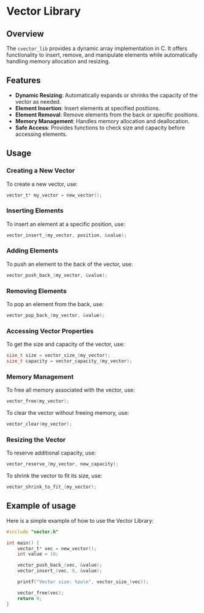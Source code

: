 # Vector Library

## Overview
The `cvector_lib` provides a dynamic array implementation in C. It offers functionality to insert, remove, and manipulate elements while automatically handling memory allocation and resizing.

## Features

- **Dynamic Resizing**: Automatically expands or shrinks the capacity of the vector as needed.
- **Element Insertion**: Insert elements at specified positions.
- **Element Removal**: Remove elements from the back or specific positions.
- **Memory Management**: Handles memory allocation and deallocation.
- **Safe Access**: Provides functions to check size and capacity before accessing elements.

## Usage

### Creating a New Vector

To create a new vector, use:

```c
vector_t* my_vector = new_vector();
```

### Inserting Elements

To insert an element at a specific position, use:

```c
vector_insert_(my_vector, position, &value);
```

### Adding Elements

To push an element to the back of the vector, use:

```c
vector_push_back_(my_vector, &value);
```

### Removing Elements

To pop an element from the back, use:

```c
vector_pop_back_(my_vector, &value);
```

### Accessing Vector Properties

To get the size and capacity of the vector, use:

```c
size_t size = vector_size_(my_vector);
size_t capacity = vector_capacity_(my_vector);
```

### Memory Management

To free all memory associated with the vector, use:

```c
vector_free(my_vector);
```

To clear the vector without freeing memory, use:

```c
vector_clear(my_vector);
```

### Resizing the Vector

To reserve additional capacity, use:

```c
vector_reserve_(my_vector, new_capacity);
```

To shrink the vector to fit its size, use:

```c
vector_shrink_to_fit_(my_vector);
```

## Example of usage

Here is a simple example of how to use the Vector Library:

```c
#include "vector.h"

int main() {
    vector_t* vec = new_vector();
    int value = 10;

    vector_push_back_(vec, &value);
    vector_insert_(vec, 0, &value);

    printf("Vector size: %zu\n", vector_size_(vec));

    vector_free(vec);
    return 0;
}
```
